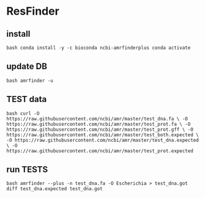 # ResFinder

## install
`bash
conda install -y -c bioconda ncbi-amrfinderplus
conda activate
`
## update DB
`bash
amrfinder -u
`

## TEST data
`bash
curl -O https://raw.githubusercontent.com/ncbi/amr/master/test_dna.fa \
     -O https://raw.githubusercontent.com/ncbi/amr/master/test_prot.fa \
     -O https://raw.githubusercontent.com/ncbi/amr/master/test_prot.gff \
     -O https://raw.githubusercontent.com/ncbi/amr/master/test_both.expected \
     -O https://raw.githubusercontent.com/ncbi/amr/master/test_dna.expected \
     -O https://raw.githubusercontent.com/ncbi/amr/master/test_prot.expected 
`

## run TESTS
`bash
amrfinder --plus -n test_dna.fa -O Escherichia > test_dna.got
diff test_dna.expected test_dna.got
`
